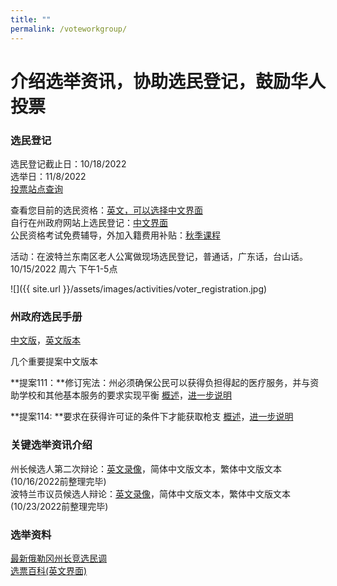 ```yaml
---
title: ""
permalink: /voteworkgroup/
---
```


# 介绍选举资讯，协助选民登记，鼓励华人投票

### 选民登记

选民登记截止日：10/18/2022  
选举日：11/8/2022  
[投票站点查询](https://sos.oregon.gov/voting/Pages/drop-box-locator.aspx)  

查看您目前的选民资格：[英文，可以选择中文界面](https://secure.sos.state.or.us/orestar/vr/showVoterSearch.do)  
自行在州政府网站上选民登记：[中文界面](https://sos.oregon.gov/voting/Pages/registration.aspx?lang=zh)  
公民资格考试免费辅导，外加入籍费用补贴：[秋季课程](/assets/images/activities/citizenship_class.pdf)    

活动：在波特兰东南区老人公寓做现场选民登记，普通话，广东话，台山话。10/15/2022 周六 下午1-5点

![]({{ site.url }}/assets/images/activities/voter_registration.jpg)

### 州政府选民手册

[中文版](https://sos.oregon.gov/elections/Pages/Voters-Pamphlet-Chinese.aspx)，[英文版本](https://oregonvotes.gov/voters-guide/english/votersguide.html)

几个重要提案中文版本

**提案111：**修订宪法：州必须确保公民可以获得负担得起的医疗服务，并与资助学校和其他基本服务的要求实现平衡 [概述](https://sos.oregon.gov/elections/Documents/lang/ZH-measure-title-111-STA-G22.pdf)，[进一步说明](https://sos.oregon.gov/elections/Documents/lang/ZH-measure-explanatory-111-STA-G22.pdf)

**提案114: **要求在获得许可证的条件下才能获取枪支 [概述](chrome-extension://efaidnbmnnnibpcajpcglclefindmkaj/https://sos.oregon.gov/elections/Documents/lang/ZH-measure-title-114-STA-G22.pdf)，[进一步说明](chrome-extension://efaidnbmnnnibpcajpcglclefindmkaj/https://sos.oregon.gov/elections/Documents/lang/ZH-measure-explanatory-114-STA-G22.pdf)

### 关键选举资讯介绍

州长候选人第二次辩论：[英文录像](https://youtu.be/PASxD34rc2g)，简体中文版文本，繁体中文版文本 (10/16/2022前整理完毕)  
波特兰市议员候选人辩论：[英文录像](https://youtu.be/JsGnGTpSl3w)，简体中文版文本，繁体中文版文本 (10/23/2022前整理完毕)  

### 选举资料

[最新俄勒冈州长竞选民调](https://projects.fivethirtyeight.com/polls/governor/2022/oregon/)  
[选票百科(英文界面)](https://ballotpedia.org/)  
